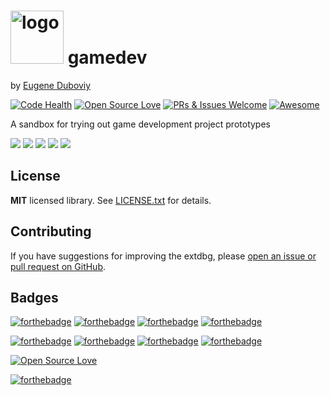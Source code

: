 <h1><img src="https://raw.githubusercontent.com/duboviy/gamedev/master/logo.png" height=85 alt="logo" title="logo"> gamedev</h1>

by [Eugene Duboviy](https://duboviy.github.io/)

 [![Code Health](https://landscape.io/github/duboviy/gamedev/master/landscape.svg?style=flat)](https://landscape.io/github/duboviy/gamedev/master) [![Open Source Love](https://badges.frapsoft.com/os/mit/mit.svg?v=102)](https://github.com/duboviy/gamedev/) [![PRs & Issues Welcome](https://img.shields.io/badge/PRs%20&%20Issues-welcome-brightgreen.svg)](https://github.com/duboviy/gamedev/pulls) [![Awesome](https://cdn.rawgit.com/sindresorhus/awesome/d7305f38d29fed78fa85652e3a63e154dd8e8829/media/badge.svg)](https://github.com/duboviy/gamedev/)

A sandbox for trying out game development project prototypes



<img src="https://raw.githubusercontent.com/duboviy/gamedev/master/Panda3D/img/1.png">
<img src="https://raw.githubusercontent.com/duboviy/gamedev/master/Panda3D/img/2.png">
<img src="https://raw.githubusercontent.com/duboviy/gamedev/master/Panda3D/img/3.png">
<img src="https://raw.githubusercontent.com/duboviy/gamedev/master/Panda3D/img/4.png">
<img src="https://raw.githubusercontent.com/duboviy/gamedev/master/Panda3D/img/5.png">


## License

**MIT** licensed library. See [LICENSE.txt](LICENSE.txt) for details.

## Contributing

If you have suggestions for improving the extdbg, please [open an issue or
pull request on GitHub](https://github.com/duboviy/extdbg/).

## Badges

[![forthebadge](http://forthebadge.com/images/badges/fuck-it-ship-it.svg)](https://github.com/duboviy/extdbg/)
[![forthebadge](http://forthebadge.com/images/badges/built-with-love.svg)](https://github.com/duboviy/extdbg/) [![forthebadge](http://forthebadge.com/images/badges/built-by-hipsters.svg)](https://github.com/duboviy/extdbg/) [![forthebadge](http://forthebadge.com/images/badges/built-with-swag.svg)](https://github.com/duboviy/extdbg/)

[![forthebadge](http://forthebadge.com/images/badges/powered-by-electricity.svg)](https://github.com/duboviy/extdbg/) [![forthebadge](http://forthebadge.com/images/badges/powered-by-oxygen.svg)](https://github.com/duboviy/extdbg/) [![forthebadge](http://forthebadge.com/images/badges/powered-by-water.svg)](https://github.com/duboviy/extdbg/) [![forthebadge](http://forthebadge.com/images/badges/powered-by-responsibility.svg)](https://github.com/duboviy/extdbg/)

[![Open Source Love](https://badges.frapsoft.com/os/v1/open-source.svg?v=102)](https://github.com/ellerbrock/open-source-badge/)

[![forthebadge](http://forthebadge.com/images/badges/makes-people-smile.svg)](https://github.com/duboviy/extdbg/)
